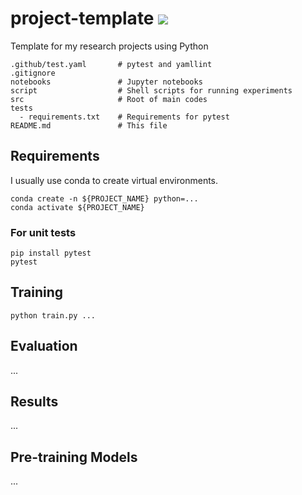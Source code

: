# project-template ![](https://github.com/moskomule/project-template/workflows/test/badge.svg)

Template for my research projects using Python

```
.github/test.yaml       # pytest and yamllint
.gitignore
notebooks               # Jupyter notebooks
script                  # Shell scripts for running experiments
src                     # Root of main codes
tests                   
  - requirements.txt    # Requirements for pytest
README.md               # This file
```

## Requirements

I usually use conda to create virtual environments.

```
conda create -n ${PROJECT_NAME} python=...
conda activate ${PROJECT_NAME}
```

### For unit tests

```
pip install pytest
pytest
```

## Training

```
python train.py ...
```

## Evaluation

...

## Results

...

## Pre-training Models

...
